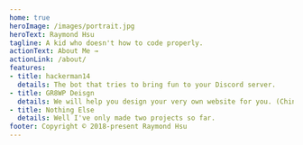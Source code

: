 ```yaml
---
home: true
heroImage: /images/portrait.jpg
heroText: Raymond Hsu
tagline: A kid who doesn't how to code properly.
actionText: About Me →
actionLink: /about/
features:
- title: hackerman14
  details: The bot that tries to bring fun to your Discord server.
- title: GR8WP Deisgn
  details: We will help you design your very own website for you. (Chinese Website)
- title: Nothing Else
  details: Well I've only made two projects so far.
footer: Copyright © 2018-present Raymond Hsu
---
```

